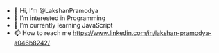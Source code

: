 - 👋 Hi, I’m @LakshanPramodya
- 👀 I’m interested in Programming
- 🌱 I’m currently learning JavaScript
- 📫 How to reach me https://www.linkedin.com/in/lakshan-pramodya-a046b8242/

<!---
LakshanPramodya/LakshanPramodya is a ✨ special ✨ repository because its `README.md` (this file) appears on your GitHub profile.
You can click the Preview link to take a look at your changes.
--->
